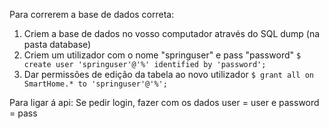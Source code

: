 Para correrem a base de dados correta:

1. Criem a base de dados no vosso computador através do SQL dump (na pasta database)
2. Criem um utilizador com o nome "springuser" e pass "password"
     ``` $ create user 'springuser'@'%' identified by 'password'; ``` 
3. Dar permissões de edição da tabela ao novo utilizador
   ``` $ grant all on SmartHome.* to 'springuser'@'%'; ```

Para ligar á api:
Se pedir login, fazer com os dados user = user e password = pass
